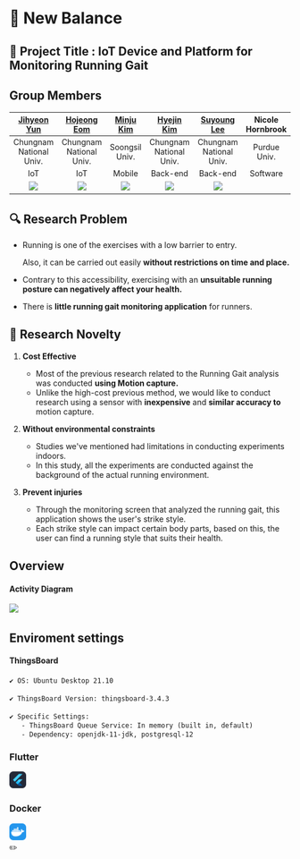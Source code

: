 # 👣 New Balance

## 📌 Project Title : IoT Device and Platform for Monitoring Running Gait


## Group Members

<div align="center">
  
|[Jihyeon Yun](https://github.com/jhYun505)|[Hojeong Eom](https://github.com/DobiIsFree)|[Minju Kim](https://github.com/mjkim1019)|[Hyejin Kim](https://github.com/WZNT-KimHyeJin)|[Suyoung Lee](https://github.com/vime-ux)|Nicole Hornbrook
|:----:|:----:|:----:|:----:|:----:|:----:|
|Chungnam National Univ.|Chungnam National Univ.|Soongsil Univ.|Chungnam National Univ.|Chungnam National Univ.| Purdue Univ.
|IoT|IoT|Mobile|Back-end|Back-end|Software|
|<img src="https://avatars.githubusercontent.com/u/81208791?v=4" width="150">|<img src="https://avatars.githubusercontent.com/u/52994616?v=4" width="150">|<img src="https://avatars.githubusercontent.com/u/50831854?v=4" width="185">|<img src="https://avatars.githubusercontent.com/u/62338783?v=4" width="150">|<img src ="https://avatars.githubusercontent.com/u/84793929?v=4" width="150">|
</div>

## 🔍 Research Problem
- Running is one of the exercises with a low barrier to entry.
    
    Also, it can be carried out easily **without restrictions on time and place.**
    
- Contrary to this accessibility, exercising with an **unsuitable running posture can negatively affect your health.**
- There is **little running gait monitoring application** for runners.



## 👑 Research Novelty

1. **Cost Effective**
    - Most of the previous research related to the Running Gait analysis was conducted **using Motion capture.**
    - Unlike the high-cost previous method, we would like to conduct research using a sensor with **inexpensive** and **similar accuracy to** motion capture.
    
2. **Without environmental constraints**
    - Studies we've mentioned had limitations in conducting experiments indoors.
    - In this study, all the experiments are conducted against the background of the actual running environment.
    
3. **Prevent injuries**
    - Through the monitoring screen that analyzed the running gait, this application shows the user's strike style.
    - Each strike style can impact certain body parts, based on this, the user can find a running style that suits their health.


## Overview

#### Activity Diagram


<left><img src = "https://cdn.discordapp.com/attachments/1064650243230154827/1069692356179271762/MonitoringRunningGait.drawio_1.png" width = "800" >

## Enviroment settings
  
  #### ThingsBoard
 
    ✔️ OS: Ubuntu Desktop 21.10
    
    ✔️ ThingsBoard Version: thingsboard-3.4.3
    
    ✔️ Specific Settings:
       - ThingsBoard Queue Service: In memory (built in, default)
       - Dependency: openjdk-11-jdk, postgresql-12
  
### Flutter
<img src="https://github.com/tandpfun/skill-icons/raw/main/icons/Flutter-Dark.svg" width=30 /> 

### Docker
<img src="https://github.com/tandpfun/skill-icons/raw/main/icons/Docker.svg" width=30 />

<aside>
✏️

</aside>
